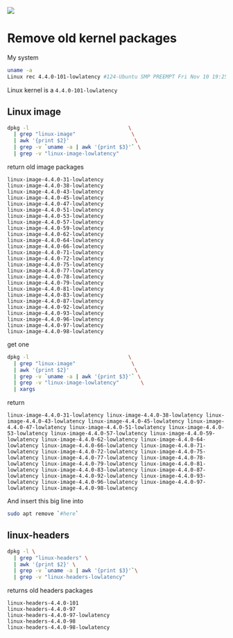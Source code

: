 ![](http://design.ubuntu.com/wp-content/uploads/ubuntu-logo112.png)

# Remove old kernel packages
My system
```bash
uname -a
Linux rec 4.4.0-101-lowlatency #124-Ubuntu SMP PREEMPT Fri Nov 10 19:25:08 UTC 2017 x86_64 x86_64 x86_64 GNU/Linux
```
Linux kernel is a `4.4.0-101-lowlatency`

## Linux image
```bash
dpkg -l                                \
  | grep "linux-image"                  \
  | awk '{print $2}'                     \
  | grep -v `uname -a | awk '{print $3}'` \
  | grep -v "linux-image-lowlatency"
```
return old image packages
```
linux-image-4.4.0-31-lowlatency
linux-image-4.4.0-38-lowlatency
linux-image-4.4.0-43-lowlatency
linux-image-4.4.0-45-lowlatency
linux-image-4.4.0-47-lowlatency
linux-image-4.4.0-51-lowlatency
linux-image-4.4.0-53-lowlatency
linux-image-4.4.0-57-lowlatency
linux-image-4.4.0-59-lowlatency
linux-image-4.4.0-62-lowlatency
linux-image-4.4.0-64-lowlatency
linux-image-4.4.0-66-lowlatency
linux-image-4.4.0-71-lowlatency
linux-image-4.4.0-72-lowlatency
linux-image-4.4.0-75-lowlatency
linux-image-4.4.0-77-lowlatency
linux-image-4.4.0-78-lowlatency
linux-image-4.4.0-79-lowlatency
linux-image-4.4.0-81-lowlatency
linux-image-4.4.0-83-lowlatency
linux-image-4.4.0-87-lowlatency
linux-image-4.4.0-92-lowlatency
linux-image-4.4.0-93-lowlatency
linux-image-4.4.0-96-lowlatency
linux-image-4.4.0-97-lowlatency
linux-image-4.4.0-98-lowlatency
```
get one 
```bash
dpkg -l                                \
  | grep "linux-image"                  \
  | awk '{print $2}'                     \
  | grep -v `uname -a | awk '{print $3}'` \
  | grep -v "linux-image-lowlatency"       \
  | xargs
```
return

`linux-image-4.4.0-31-lowlatency linux-image-4.4.0-38-lowlatency linux-image-4.4.0-43-lowlatency linux-image-4.4.0-45-lowlatency linux-image-4.4.0-47-lowlatency linux-image-4.4.0-51-lowlatency linux-image-4.4.0-53-lowlatency linux-image-4.4.0-57-lowlatency linux-image-4.4.0-59-lowlatency linux-image-4.4.0-62-lowlatency linux-image-4.4.0-64-lowlatency linux-image-4.4.0-66-lowlatency linux-image-4.4.0-71-lowlatency linux-image-4.4.0-72-lowlatency linux-image-4.4.0-75-lowlatency linux-image-4.4.0-77-lowlatency linux-image-4.4.0-78-lowlatency linux-image-4.4.0-79-lowlatency linux-image-4.4.0-81-lowlatency linux-image-4.4.0-83-lowlatency linux-image-4.4.0-87-lowlatency linux-image-4.4.0-92-lowlatency linux-image-4.4.0-93-lowlatency linux-image-4.4.0-96-lowlatency linux-image-4.4.0-97-lowlatency linux-image-4.4.0-98-lowlatency`

And insert this big line into
```bash
sudo apt remove `#here`
```

## linux-headers
```bash
dpkg -l \
  | grep "linux-headers" \
  | awk '{print $2}' \
  | grep -v `uname -a | awk '{print $3}'`\
  | grep -v "linux-headers-lowlatency"
```
returns old headers packages
```
linux-headers-4.4.0-101
linux-headers-4.4.0-97
linux-headers-4.4.0-97-lowlatency
linux-headers-4.4.0-98
linux-headers-4.4.0-98-lowlatency
```

